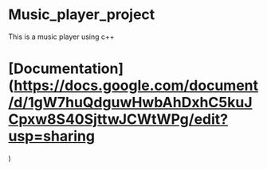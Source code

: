 # Music_player_project
This is a music player using c++

# [Documentation](https://docs.google.com/document/d/1gW7huQdguwHwbAhDxhC5kuJCpxw8S40SjttwJCWtWPg/edit?usp=sharing
)
